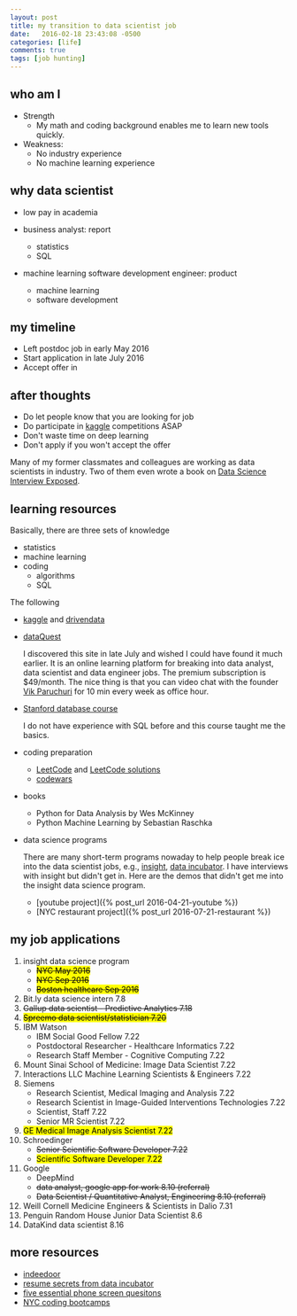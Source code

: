 ```yaml
---
layout: post
title: my transition to data scientist job 
date:   2016-02-18 23:43:08 -0500
categories: [life]
comments: true
tags: [job hunting]
---
```


## who am I 

* Strength
    * My math and coding background enables me to learn new tools quickly.
* Weakness:
    * No industry experience
    * No machine learning experience

## why data scientist

* low pay in academia

* business analyst: report 
    * statistics
    * SQL
* machine learning software development engineer: product
    * machine learning
    * software development

## my timeline 

* Left postdoc job in early May 2016
* Start application in late July 2016
* Accept offer  in 

## after thoughts

* Do let people know that you are looking for job
* Do participate in [kaggle][1] competitions ASAP
* Don't waste time on deep learning 
* Don't apply if you won't accept the offer 

Many of my former classmates and colleagues are working as data scientists in industry. Two of them even wrote a book on [Data Science Interview Exposed](https://www.amazon.com/Science-Interviews-Exposed-Yanping-Huang/dp/1511977485).

## learning resources

Basically, there are three sets of knowledge

* statistics
* machine learning
* coding
    * algorithms
    * SQL

The following 

* [kaggle][1] and [drivendata](https://www.drivendata.org/competitions/)

* [dataQuest](https://www.dataquest.io)
    
    I discovered this site in late July and wished I could have found it much earlier. 
    It is an online learning platform for breaking into data analyst, data scientist and data engineer jobs. The premium subscription is $49/month. 
    The nice thing is that you can video chat with the founder [Vik Paruchuri](http://www.vikparuchuri.com) for 10 min every week as office hour.
* [Stanford database course](https://lagunita.stanford.edu/courses/DB/2014/SelfPaced/about)

    I do not have experience with SQL before and this course taught me the basics.
* coding preparation
    * [LeetCode](https://leetcode.com) and [LeetCode solutions](https://lefttree.gitbooks.io/leetcode-categories/content/index.html)
    * [codewars](http://codewars.com) 
* books
    * Python for Data Analysis by Wes McKinney
    * Python Machine Learning by Sebastian Raschka
* data science programs

    There are many short-term programs nowaday to help people break ice into the data scientist jobs, 
    e.g., [insight](http://insightdatascience.com), [data incubator](https://www.thedataincubator.com/). I have interviews with insight but didn't get in. Here are the demos that didn't get me into the insight data science program.

    * [youtube project]({% post_url 2016-04-21-youtube %})
    * [NYC restaurant project]({% post_url 2016-07-21-restaurant %})

## my job applications 

1. insight data science program
    * ~~<mark>NYC May 2016</mark>~~ 
    * ~~<mark>NYC Sep 2016</mark>~~
    * ~~<mark>Boston healthcare Sep 2016</mark>~~
2. Bit.ly data science intern  7.8
5. ~~Gallup data scientist - Predictive Analytics 7.18~~
6. ~~<mark>Spreemo data scientist/statistician 7.20</mark>~~
7. IBM Watson
    * IBM Social Good Fellow 7.22
    * Postdoctoral Researcher - Healthcare Informatics 7.22
    * Research Staff Member - Cognitive Computing 7.22
11. Mount Sinai School of Medicine: Image Data Scientist 7.22
12. Interactions LLC Machine Learning Scientists & Engineers 7.22
10. Siemens 
    * Research Scientist, Medical Imaging and Analysis 7.22
    * Research Scientist in Image-Guided Interventions Technologies 7.22
    * Scientist, Staff 7.22
    * Senior MR Scientist 7.22
18. <mark>GE Medical Image Analysis Scientist 7.22</mark>
13. Schroedinger 
    * ~~Senior Scientific Software Developer 7.22~~
    * <mark>Scientific Software Developer 7.22</mark>
1. Google 
    * DeepMind
    * ~~data analyst, google app for work 8.10 (referral)~~
    * ~~Data Scientist / Quantitative Analyst, Engineering 8.10 (referral)~~
1. Weill Cornell Medicine Engineers & Scientists in Dalio 7.31
2. Penguin Random House Junior Data Scientist 8.6
1. DataKind data scientist 8.16


[1]: http://www.kaggle.com


## more resources

* [indeedoor](https://jcp1016.shinyapps.io/indeedoor/)
* [resume secrets from data incubator](http://blog.thedataincubator.com/2016/07/5-secrets-for-writing-the-perfect-data-scientist-resume/)
* [five essential phone screen quesitons](https://sites.google.com/site/steveyegge2/five-essential-phone-screen-questions)
* [NYC coding bootcamps](https://www.coursereport.com/cities/new-york-city)
